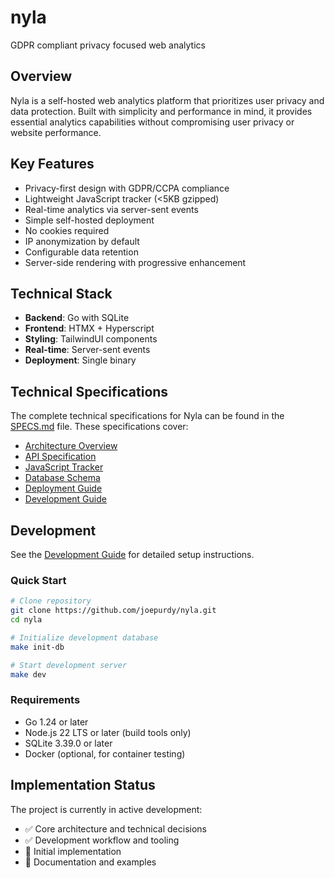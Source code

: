# nyla
GDPR compliant privacy focused web analytics

## Overview

Nyla is a self-hosted web analytics platform that prioritizes user privacy and data protection. Built with simplicity and performance in mind, it provides essential analytics capabilities without compromising user privacy or website performance.

## Key Features

- Privacy-first design with GDPR/CCPA compliance
- Lightweight JavaScript tracker (<5KB gzipped)
- Real-time analytics via server-sent events
- Simple self-hosted deployment
- No cookies required
- IP anonymization by default
- Configurable data retention
- Server-side rendering with progressive enhancement

## Technical Stack

- **Backend**: Go with SQLite
- **Frontend**: HTMX + Hyperscript
- **Styling**: TailwindUI components
- **Real-time**: Server-sent events
- **Deployment**: Single binary

## Technical Specifications

The complete technical specifications for Nyla can be found in the [SPECS.md](SPECS.md) file. These specifications cover:

- [Architecture Overview](specs/architecture-overview.md)
- [API Specification](specs/api-specification.md)
- [JavaScript Tracker](specs/js-tracker-specification.md)
- [Database Schema](specs/database-schema.md)
- [Deployment Guide](specs/deployment.md)
- [Development Guide](specs/development.md)

## Development

See the [Development Guide](specs/development.md) for detailed setup instructions.

### Quick Start

```bash
# Clone repository
git clone https://github.com/joepurdy/nyla.git
cd nyla

# Initialize development database
make init-db

# Start development server
make dev
```

### Requirements

- Go 1.24 or later
- Node.js 22 LTS or later (build tools only)
- SQLite 3.39.0 or later
- Docker (optional, for container testing)

## Implementation Status

The project is currently in active development:

- ✅ Core architecture and technical decisions
- ✅ Development workflow and tooling
- 🚧 Initial implementation
- 📝 Documentation and examples